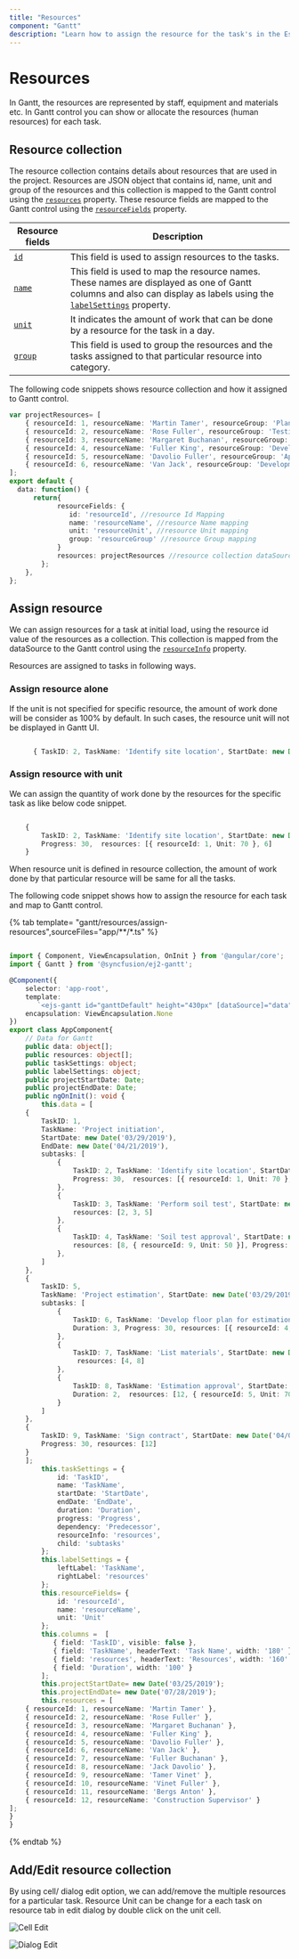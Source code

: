 ```yaml
---
title: "Resources"
component: "Gantt"
description: "Learn how to assign the resource for the task's in the Essential JS 2 Gantt control."
---
```


# Resources

In Gantt, the resources are represented by staff, equipment and materials etc. In Gantt control you can show or allocate the resources (human resources) for each task.

## Resource collection

The resource collection contains details about resources that are used in the project. Resources are JSON object that contains id, name, unit and group of the resources and this collection is mapped to the Gantt control using the [`resources`](../api/gantt/#resources) property. These resource fields are mapped to the Gantt control using the [`resourceFields`](../api/gantt/#resourceFields) property.

Resource fields | Description
-----|-----
[`id`](../api/gantt/resourceFields/#id) | This field is used to assign resources to the tasks.
[`name`](../api/gantt/resourceFields/#name) | This field is used to map the resource names. These names are displayed as one of Gantt columns and also can display as labels using the [`labelSettings`](../api/gantt/labelSettings) property.
[`unit`](../api/gantt/resourceFields/#unit) | It indicates the amount of work that can be done by a resource for the task in a day.
[`group`](../api/gantt/resourceFields/#group) | This field is used to group the resources and the tasks assigned to that particular resource into category.

The following code snippets shows resource collection and how it assigned to Gantt control.

```typescript
var projectResources= [
    { resourceId: 1, resourceName: 'Martin Tamer', resourceGroup: 'Planning Team', resourceUnit: 50},
    { resourceId: 2, resourceName: 'Rose Fuller', resourceGroup: 'Testing Team', resourceUnit: 70 },
    { resourceId: 3, resourceName: 'Margaret Buchanan', resourceGroup: 'Approval Team' },
    { resourceId: 4, resourceName: 'Fuller King', resourceGroup: 'Development Team' },
    { resourceId: 5, resourceName: 'Davolio Fuller', resourceGroup: 'Approval Team' },
    { resourceId: 6, resourceName: 'Van Jack', resourceGroup: 'Development Team', resourceUnit: 40 },
];
export default {
  data: function() {
      return{
            resourceFields: {
               id: 'resourceId', //resource Id Mapping
               name: 'resourceName', //resource Name mapping
               unit: 'resourceUnit', //resource Unit mapping
               group: 'resourceGroup' //resource Group mapping
            }
            resources: projectResources //resource collection dataSource
        };
    },
};  

```

## Assign resource

We can assign resources for a task at initial load, using the resource id value of the resources as a collection. This collection is mapped from the dataSource to the Gantt control using the [`resourceInfo`](../api/gantt/taskFields/#resourceinfo) property.

Resources are assigned to tasks in following ways.

### Assign resource alone

If the unit is not specified for specific resource, the amount of work done will be consider as 100% by default. In such cases, the resource unit will not be displayed in Gantt UI.

```typescript

      { TaskID: 2, TaskName: 'Identify site location', StartDate: new Date('04/02/2019'), Duration: 0, Progress: 50, resources: [1] }

```

### Assign resource with unit

We can assign the quantity of work done by the resources for the specific task as like below code snippet.

```typescript

    {
        TaskID: 2, TaskName: 'Identify site location', StartDate: new Date('03/29/2019'), Duration: 2,
        Progress: 30,  resources: [{ resourceId: 1, Unit: 70 }, 6]
    }

```

When resource unit is defined in resource collection, the amount of work done by that particular resource will be same for all the tasks.

The following code snippet shows how to assign the resource for each task and map to Gantt control.

{% tab template= "gantt/resources/assign-resources",sourceFiles="app/**/*.ts" %}

```typescript

import { Component, ViewEncapsulation, OnInit } from '@angular/core';
import { Gantt } from '@syncfusion/ej2-gantt';

@Component({
    selector: 'app-root',
    template:
       `<ejs-gantt id="ganttDefault" height="430px" [dataSource]="data" [taskFields]="taskSettings" [treeColumnIndex]="1" [projectStartDate]="projectStartDate" [projectEndDate]="projectEndDate" [labelSettings]="labelSettings" [resourceFields]="resourceFields" [columns]="columns" [resources]="resources"></ejs-gantt>`,
    encapsulation: ViewEncapsulation.None
})
export class AppComponent{
    // Data for Gantt
    public data: object[];
    public resources: object[];
    public taskSettings: object;
    public labelSettings: object;
    public projectStartDate: Date;
    public projectEndDate: Date;
    public ngOnInit(): void {
        this.data = [
    {
        TaskID: 1,
        TaskName: 'Project initiation',
        StartDate: new Date('03/29/2019'),
        EndDate: new Date('04/21/2019'),
        subtasks: [
            {
                TaskID: 2, TaskName: 'Identify site location', StartDate: new Date('03/29/2019'), Duration: 2,
                Progress: 30,  resources: [{ resourceId: 1, Unit: 70 }, 6]
            },
            {
                TaskID: 3, TaskName: 'Perform soil test', StartDate: new Date('03/29/2019'), Duration: 4,
                resources: [2, 3, 5]
            },
            {
                TaskID: 4, TaskName: 'Soil test approval', StartDate: new Date('03/29/2019'), Duration: 1,
                resources: [8, { resourceId: 9, Unit: 50 }], Progress: 30
            },
        ]
    },
    {
        TaskID: 5,
        TaskName: 'Project estimation', StartDate: new Date('03/29/2019'), EndDate: new Date('04/21/2019'),
        subtasks: [
            {
                TaskID: 6, TaskName: 'Develop floor plan for estimation', StartDate: new Date('03/29/2019'),
                Duration: 3, Progress: 30, resources: [{ resourceId: 4, Unit: 50 }]
            },
            {
                TaskID: 7, TaskName: 'List materials', StartDate: new Date('04/01/2019'), Duration: 3,
                 resources: [4, 8]
            },
            {
                TaskID: 8, TaskName: 'Estimation approval', StartDate: new Date('04/01/2019'),
                Duration: 2,  resources: [12, { resourceId: 5, Unit: 70 }]
            }
        ]
    },
    {
        TaskID: 9, TaskName: 'Sign contract', StartDate: new Date('04/01/2019'), Duration: 1,
        Progress: 30, resources: [12]
    }
    ];
        this.taskSettings = {
            id: 'TaskID',
            name: 'TaskName',
            startDate: 'StartDate',
            endDate: 'EndDate',
            duration: 'Duration',
            progress: 'Progress',
            dependency: 'Predecessor',
            resourceInfo: 'resources',
            child: 'subtasks'
        };
        this.labelSettings = {
            leftLabel: 'TaskName',
            rightLabel: 'resources'
        };
        this.resourceFields= {
            id: 'resourceId',
            name: 'resourceName',
            unit: 'Unit'
        };  
        this.columns =  [
           { field: 'TaskID', visible: false },
           { field: 'TaskName', headerText: 'Task Name', width: '180' },
           { field: 'resources', headerText: 'Resources', width: '160' },
           { field: 'Duration', width: '100' }
        ];
        this.projectStartDate= new Date('03/25/2019');
        this.projectEndDate= new Date('07/28/2019');
        this.resources = [
    { resourceId: 1, resourceName: 'Martin Tamer' },
    { resourceId: 2, resourceName: 'Rose Fuller' },
    { resourceId: 3, resourceName: 'Margaret Buchanan' },
    { resourceId: 4, resourceName: 'Fuller King' },
    { resourceId: 5, resourceName: 'Davolio Fuller' },
    { resourceId: 6, resourceName: 'Van Jack' },
    { resourceId: 7, resourceName: 'Fuller Buchanan' },
    { resourceId: 8, resourceName: 'Jack Davolio' },
    { resourceId: 9, resourceName: 'Tamer Vinet' },
    { resourceId: 10, resourceName: 'Vinet Fuller' },
    { resourceId: 11, resourceName: 'Bergs Anton' },
    { resourceId: 12, resourceName: 'Construction Supervisor' }
];
}
}

```

{% endtab %}

## Add/Edit resource collection

By using cell/ dialog edit option, we can add/remove the multiple resources for a particular task. Resource Unit can be change for a each task on resource tab in edit dialog by double click on the unit cell.

![Cell Edit](images/cellEdit-resource.png)

![Dialog Edit](images/dialogedit-resource.png)
